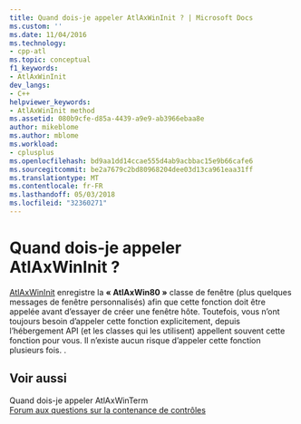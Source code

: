 ```yaml
---
title: Quand dois-je appeler AtlAxWinInit ? | Microsoft Docs
ms.custom: ''
ms.date: 11/04/2016
ms.technology:
- cpp-atl
ms.topic: conceptual
f1_keywords:
- AtlAxWinInit
dev_langs:
- C++
helpviewer_keywords:
- AtlAxWinInit method
ms.assetid: 080b9cfe-d85a-4439-a9e9-ab3966ebaa8e
author: mikeblome
ms.author: mblome
ms.workload:
- cplusplus
ms.openlocfilehash: bd9aa1dd14ccae555d4ab9acbbac15e9b66cafe6
ms.sourcegitcommit: be2a7679c2bd80968204dee03d13ca961eaa31ff
ms.translationtype: MT
ms.contentlocale: fr-FR
ms.lasthandoff: 05/03/2018
ms.locfileid: "32360271"
---
```

# <a name="when-do-i-need-to-call-atlaxwininit"></a>Quand dois-je appeler AtlAxWinInit ?

[AtlAxWinInit](reference/composite-control-global-functions.md#atlaxwininit) enregistre la **« AtlAxWin80 »** classe de fenêtre (plus quelques messages de fenêtre personnalisés) afin que cette fonction doit être appelée avant d’essayer de créer une fenêtre hôte. Toutefois, vous n’ont toujours besoin d’appeler cette fonction explicitement, depuis l’hébergement API (et les classes qui les utilisent) appellent souvent cette fonction pour vous. Il n’existe aucun risque d’appeler cette fonction plusieurs fois. .  
  
## <a name="see-also"></a>Voir aussi  
 Quand dois-je appeler AtlAxWinTerm     
 [Forum aux questions sur la contenance de contrôles](../atl/atl-control-containment-faq.md)
